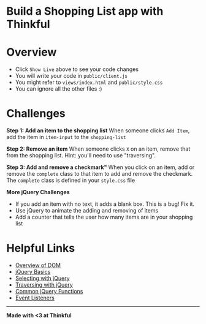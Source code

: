 Build a Shopping List app with Thinkful
=========================

Overview
==========
- Click `Show Live` above to see your code changes
- You will write your code in `public/client.js`
- You might refer to `views/index.html` and `public/style.css`
- You can ignore all the other files :)

Challenges
==========

**Step 1: Add an item to the shopping list**
When someone clicks `Add Item`, add the item in `item-input` to the `shopping-list`

**Step 2: Remove an item**
When someone clicks `X` on an item, remove that from the shopping list. Hint: you'll need to use "traversing".

**Step 3: Add and remove a checkmark"**
When you click on an item, add or remove the `complete` class to that item to add and remove the checkmark. The `complete` class is defined in your `style.css` file

**More jQuery Challenges**
- If you add an item with no text, it adds a blank box. This is a bug! Fix it.
- Use jQuery to animate the adding and removing of items
- Add a counter that tells the user how many items are in your shopping list

Helpful Links
==========
- [Overview of DOM](http://eloquentjavascript.net/13_dom.html)
- [jQuery Basics](http://blog.teamtreehouse.com/beginners-guide-to-jquery)
- [Selecting with jQuery](https://www.w3schools.com/jquery/jquery_selectors.asp)
- [Traversing with jQuery](https://code.tutsplus.com/tutorials/10-really-helpful-traversing-functions-in-jquery--net-6619)
- [Common jQuery Functions](https://www.w3schools.com/jquery/jquery_ref_html.asp)
- [Event Listeners](http://jqfundamentals.com/chapter/events)

-------------------

**Made with <3 at Thinkful**
